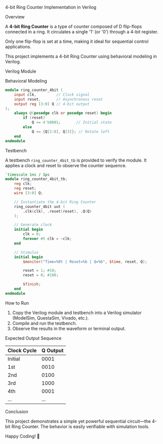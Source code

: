4-bit Ring Counter Implementation in Verilog

Overview

A **4-bit Ring Counter** is a type of counter composed of D flip-flops connected in a ring. It circulates a single '1' (or '0') through a 4-bit register.

Only one flip-flop is set at a time, making it ideal for sequential control applications.

This project implements a 4-bit Ring Counter using behavioral modeling in Verilog.

Verilog Module

Behavioral Modeling

```verilog
module ring_counter_4bit (
    input clk,         // Clock signal
    input reset,       // Asynchronous reset
    output reg [3:0] Q // 4-bit output
);
    always @(posedge clk or posedge reset) begin
        if (reset)
            Q <= 4'b0001;       // Initial state
        else
            Q <= {Q[2:0], Q[3]}; // Rotate left
    end
endmodule
```

Testbench

A testbench `ring_counter_4bit_tb` is provided to verify the module. It applies a clock and reset to observe the counter sequence.

```verilog
`timescale 1ns / 1ps
module ring_counter_4bit_tb;
    reg clk;
    reg reset;
    wire [3:0] Q;

    // Instantiate the 4-bit Ring Counter
    ring_counter_4bit uut (
        .clk(clk), .reset(reset), .Q(Q)
    );

    // Generate clock
    initial begin
        clk = 0;
        forever #5 clk = ~clk;
    end

    // Stimulus
    initial begin
        $monitor("Time=%0t | Reset=%b | Q=%b", $time, reset, Q);

        reset = 1; #10;
        reset = 0; #100;

        $finish;
    end
endmodule
```

How to Run

1. Copy the Verilog module and testbench into a Verilog simulator (ModelSim, QuestaSim, Vivado, etc.).
2. Compile and run the testbench.
3. Observe the results in the waveform or terminal output.

Expected Output Sequence

| Clock Cycle | Q Output |
|-------------|----------|
| Initial     | 0001     |
| 1st         | 0010     |
| 2nd         | 0100     |
| 3rd         | 1000     |
| 4th         | 0001     |
| ...         | ...      |

Conclusion

This project demonstrates a simple yet powerful sequential circuit—the 4-bit Ring Counter. The behavior is easily verifiable with simulation tools.

Happy Coding! 🚀


